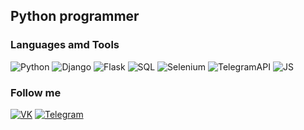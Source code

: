 ## Python programmer

### Languages amd Tools
![Python](https://img.shields.io/badge/-Python-000000?style=for-the-badge&logo=python)
![Django](https://img.shields.io/badge/-Django-000000?style=for-the-badge&logo=django)
![Flask](https://img.shields.io/badge/-Flask-000000?style=for-the-badge&logo=flask)
![SQL](https://img.shields.io/badge/-SQL-000000?style=for-the-badge&logo=mysql)
![Selenium](https://img.shields.io/badge/-Selenium-000000?style=for-the-badge&logo=selenium)
![TelegramAPI](https://img.shields.io/badge/-TelegramApi-000000?style=for-the-badge&logo=telegram)
![JS](https://img.shields.io/badge/-JavaScript-000000?style=for-the-badge&logo=javascript)

### Follow me
[![VK](https://img.shields.io/badge/-VK-000000?style=for-the-badge&logo=vk)](https://vk.com/nikvov4ik)
[![Telegram](https://img.shields.io/badge/-Telegram-000000?style=for-the-badge&logo=telegram)](https://t.me/AxVol69)

